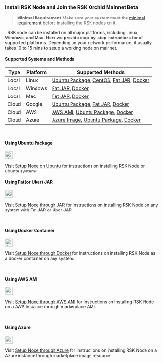 ### Install RSK Node and Join the RSK Orchid Mainnet Beta


> **Minimal Requirement**
> Make sure your system meet the [minimal requirement](http://google.com) before installing the RSK nodes on it. 

&nbsp;
RSK node can be installed on all major platforms, including Linux, Windows, and Mac. Here we provide step-by-step instructions for all supported platforms. Depending on your network performance, it usually takes 10 to 15 mins to setup a working node on mainnet.
&nbsp;
#### Supported Systems and Methods
|  Type |  Platform | Supported Methods |
|---|---|---|
|  Local |  Linux |  [Ubuntu Package](), [CentOS](), [Fat JAR](), [Docker]() |
|  Local |  Windows | [Fat JAR](), [Docker]()   |
|  Local |  Mac |  [Fat JAR](), [Docker]()  |
|  Cloud |  Google |  [Ubuntu Package](), [Fat JAR](), [Docker]()  |
|  Cloud |  AWS |  [AWS AMI](), [Ubuntu Package](), [Docker]()  |
|  Cloud | Azure  |  [Azure Image](), [Ubuntu Package](), [Docker]()  |


&nbsp;
#### Using Ubuntu Package
<img height="25px" src="https://assets.ubuntu.com/v1/29985a98-ubuntu-logo32.png" alt="ubuntu logo"/>

Visit [Setup Node on Ubuntu]() for instructions on installing RSK Node on ubuntu systems
&nbsp;

#### Using Fat(or Uber) JAR
<img height="25px" src="https://www.pngkey.com/png/detail/264-2646582_logo-transparent-background-java.png" alt="java logo"/>

Visit [Setup Node through JAR]() for instructions on installing RSK Node on any system with Fat JAR or Uber JAR.

&nbsp;
#### Using Docker Container
<img height="25px" src="https://goto.docker.com/rs/929-FJL-178/images/Docker%20Horizontal%20Large.png" alt="docker logo"/>

Visit [Setup Node through Docker]() for instructions on installing RSK Node as a docker container on any system.

&nbsp;
#### Using AWS AMI
<img height="25px" src="https://kopano.com/wp-content/uploads/2018/04/AWSCloud.png" alt="aws logo"/>

Visit [Setup Node through AWS AMI]() for instructions on installing RSK Node on a AWS instance through marketplace AMI.

&nbsp;
#### Using Azure
<img height="25px" src="https://scaidata.com/assets/img/scaidata_business_intelligence_azure_marketplace_azure_cloud1.png.png" alt="azure logo"/>

Visit [Setup Node through Azure]() for instructions on installing RSK Node on a Azure instance through marketplace image resource.